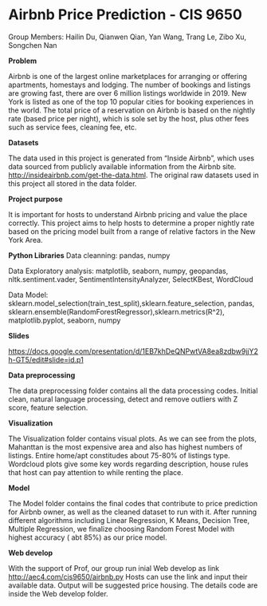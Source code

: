 # **Airbnb Price Prediction - CIS 9650**
Group Members: Hailin Du, Qianwen Qian, Yan Wang, Trang Le, Zibo Xu, Songchen Nan

**Problem**

Airbnb is one of the largest online marketplaces for arranging or offering apartments, homestays and lodging. The number of bookings and listings are growing fast, there are over 6 million listings worldwide in 2019. New York is listed as one of the top 10 popular cities for booking experiences in the world.
The total price of a reservation on Airbnb is based on the nightly rate (based price per night), which is sole set by the host, plus other fees such as service fees, cleaning fee, etc. 

**Datasets**

The data used in this project is generated from “Inside Airbnb”, which uses data sourced from publicly available information from the Airbnb site. http://insideairbnb.com/get-the-data.html. The original raw datasets used in this project all stored in the data folder.


**Project purpose**

It is important for hosts to understand Airbnb pricing and value the place correctly. This project aims to help hosts to determine a proper nightly rate based on the pricing model built from a range of relative factors in the New York Area.

**Python Libraries**
Data cleanning: pandas, numpy

Data Exploratory analysis: matplotlib, seaborn, numpy, geopandas, nltk.sentiment.vader, SentimentIntensityAnalyzer, SelectKBest, WordCloud

Data Model: sklearn.model_selection(train_test_split),sklearn.feature_selection, pandas, sklearn.ensemble(RandomForestRegressor),sklearn.metrics(R^2), matplotlib.pyplot, seaborn, numpy

**Slides**

https://docs.google.com/presentation/d/1EB7khDeQNPwtVA8ea8zdbw9jjY2h-GT5/edit#slide=id.p1

**Data preprocessing**

The data preprocessing folder contains all the data processing codes. Initial clean, natural language processing, detect and remove outliers with Z score, feature selection. 

**Visualization**

The Visualization folder contains visual plots. 
As we can see from the plots, Mahanttan is the most expensive area and also has highest numbers of listings.
Entire home/apt constitudes about 75-80% of listings type.
Wordcloud plots give some key words regarding description, house rules that host can pay attention to while renting the place.

**Model**

The Model folder contains the final codes that contribute to price prediction for Airbnb owner, as well as the cleaned dataset to run with it.
After running different algorithms including Linear Regression, K Means, Decision Tree, Multiple Regression, we finalize choosing Random Forest Model with highest accuracy ( abt 85%) as our price model. 

**Web develop**

With the support of Prof, our group run inial Web develop as link http://aec4.com/cis9650/airbnb.py 
Hosts can use the link and input their available data. Output will be suggested price housing.
The details code are inside the Web develop folder.

